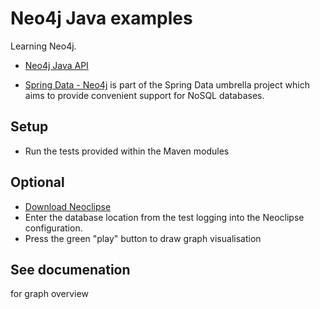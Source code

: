 # Neo4j Java examples
Learning Neo4j.

* [Neo4j Java API](http://api.neo4j.org/ "Neo4j Java API")

* [Spring Data - Neo4j](http://www.springsource.org/spring-data/neo4j) is part of the Spring Data umbrella project which aims to provide convenient support for NoSQL databases.

## Setup

* Run the tests provided within the Maven modules

## Optional
* [Download Neoclipse](http://neo4j.org/download_a/ "Download Neoclipse")
* Enter the database location from the test logging into the Neoclipse configuration.
* Press the green "play" button to draw graph visualisation

## See documenation
for graph overview